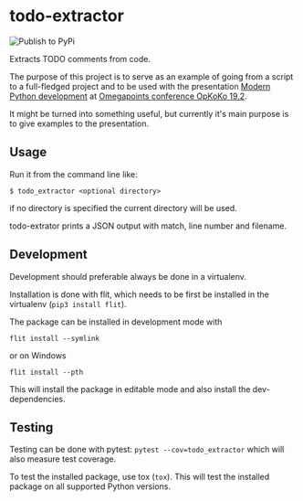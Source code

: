 # todo-extractor

![Publish to PyPi](https://github.com/vikahl/todo-extractor/workflows/Publish%20to%20PyPi/badge.svg?branch=master&event=release)

Extracts TODO comments from code.

The purpose of this project is to serve as an example of going from a script to a full-fledged project and to be used with the presentation [Modern Python development](https://github.com/vikahl/modern-python-development) at [Omegapoints conference OpKoKo 19.2](https://opkoko.omegapoint.se).

It might be turned into something useful, but currently it's main purpose is to give examples to the presentation.

## Usage

Run it from the command line like:

```
$ todo_extractor <optional directory>
```

if no directory is specified the current directory will be used.

todo-extrator prints a JSON output with match, line number and filename.


## Development

Development should preferable always be done in a virtualenv.

Installation is done with flit, which needs to be first be installed in the virtualenv (`pip3 install flit`).

The package can be installed in development mode with

```
flit install --symlink
```

or on Windows

```
flit install --pth
```

This will install the package in editable mode and also install the dev-dependencies.

## Testing

Testing can be done with pytest: `pytest --cov=todo_extractor` which will also measure test coverage.

To test the installed package, use tox (`tox`). This will test the installed package on all supported Python versions.
